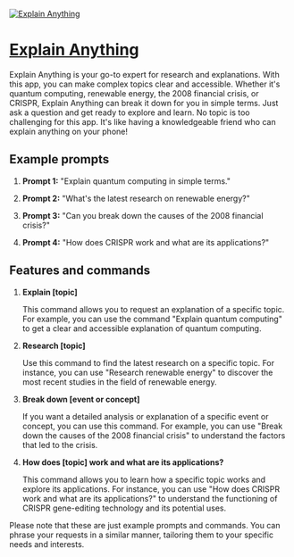 [![Explain Anything](https://files.oaiusercontent.com/file-1kqiK8kwofE06R5lRUJF1gXV?se=2123-10-18T02%3A35%3A39Z&sp=r&sv=2021-08-06&sr=b&rscc=max-age%3D31536000%2C%20immutable&rscd=attachment%3B%20filename%3Daff4de0f-9328-403c-9ccb-51e72a0e2409.png&sig=h1Cu8AYIN1g5PCorujiO5gC95RqYHaoEveGJB6mwEd0%3D)](https://chat.openai.com/g/g-kj6ZYFMZv-explain-anything)

# [Explain Anything](https://chat.openai.com/g/g-kj6ZYFMZv-explain-anything)

Explain Anything is your go-to expert for research and explanations. With this app, you can make complex topics clear and accessible. Whether it's quantum computing, renewable energy, the 2008 financial crisis, or CRISPR, Explain Anything can break it down for you in simple terms. Just ask a question and get ready to explore and learn. No topic is too challenging for this app. It's like having a knowledgeable friend who can explain anything on your phone!

## Example prompts

1. **Prompt 1:** "Explain quantum computing in simple terms."

2. **Prompt 2:** "What's the latest research on renewable energy?"

3. **Prompt 3:** "Can you break down the causes of the 2008 financial crisis?"

4. **Prompt 4:** "How does CRISPR work and what are its applications?"

## Features and commands

1. **Explain [topic]**

   This command allows you to request an explanation of a specific topic. For example, you can use the command "Explain quantum computing" to get a clear and accessible explanation of quantum computing.

2. **Research [topic]**

   Use this command to find the latest research on a specific topic. For instance, you can use "Research renewable energy" to discover the most recent studies in the field of renewable energy.

3. **Break down [event or concept]**

   If you want a detailed analysis or explanation of a specific event or concept, you can use this command. For example, you can use "Break down the causes of the 2008 financial crisis" to understand the factors that led to the crisis.

4. **How does [topic] work and what are its applications?**

   This command allows you to learn how a specific topic works and explore its applications. For instance, you can use "How does CRISPR work and what are its applications?" to understand the functioning of CRISPR gene-editing technology and its potential uses.

Please note that these are just example prompts and commands. You can phrase your requests in a similar manner, tailoring them to your specific needs and interests.
